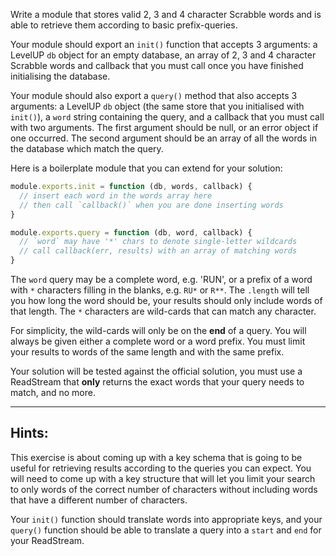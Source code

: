Write a module that stores valid 2, 3 and 4 character Scrabble words
and is able to retrieve them according to basic prefix-queries.

Your module should export an `init()` function that accepts 3
arguments: a LevelUP `db` object for an empty database, an array of
2, 3 and 4 character Scrabble words and callback that you must call
once you have finished initialising the database.

Your module should also export a `query()` method that also accepts
3 arguments: a LevelUP `db` object (the same store that you
initialised with `init()`), a `word` string containing the query, and
a callback that you must call with two arguments. The first argument
should be null, or an error object if one occurred. The second
argument should be an array of all the words in the database which
match the query.

Here is a boilerplate module that you can extend for your solution:

```javascript
module.exports.init = function (db, words, callback) {
  // insert each word in the words array here
  // then call `callback()` when you are done inserting words
}

module.exports.query = function (db, word, callback) {
  // `word` may have '*' chars to denote single-letter wildcards
  // call callback(err, results) with an array of matching words
}
```

The `word` query may be a complete word, e.g. 'RUN', or a prefix of a
word with `*` characters filling in the blanks, e.g. `RU*` or `R**`.
The `.length` will tell you how long the word should be, your results
should only include words of that length. The `*` characters are
wild-cards that can match any character.

For simplicity, the wild-cards will only be on the **end** of a query.
You will always be given either a complete word or a word prefix. You
must limit your results to words of the same length and with the same
prefix.

Your solution will be tested against the official solution, you must
use a ReadStream that **only** returns the exact words that your query
needs to match, and no more.

---

## Hints:

This exercise is about coming up with a key schema that is going to be
useful for retrieving results according to the queries you can expect.
You will need to come up with a key structure that will let you limit
your search to only words of the correct number of characters without
including words that have a different number of characters.

Your `init()` function should translate words into appropriate keys,
and your `query()` function should be able to translate a query into
a `start` and `end` for your ReadStream.

